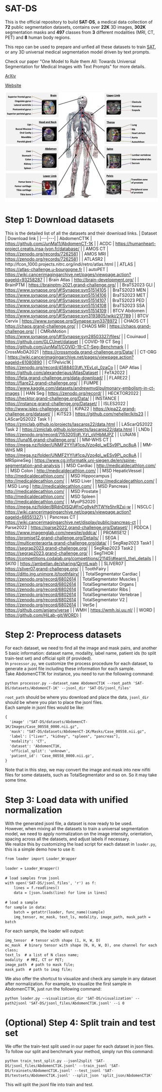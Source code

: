 # SAT-DS

This is the official repository to build **SAT-DS**, a medical data collection of **72** public segmentation datasets, contains over **22K** 3D images, **302K** segmentation masks and **497** classes from **3** different modalities (MRI, CT, PET) and **8** human body regions.

This repo can be used to prepare and unfied all these datasets to train [SAT](https://github.com/zhaoziheng/SAT), or any 3D universal medical segmentation model driven by text prompts.

Check our paper "One Model to Rule them All: Towards Universal Segmentation for Medical Images with Text Prompts" for more details.

[ArXiv](https://arxiv.org/abs/2312.17183)

[Website](https://zhaoziheng.github.io/SAT/)

![Example Figure](figures/wholebody_demonstration.png)

# Step 1: Download datasets
This is the detailed list of all the datasets and their download links.
| Dataset | Download link |
|---|---|
| AbdomenCT1K | https://github.com/JunMa11/AbdomenCT-1K |
| ACDC | https://humanheart-project.creatis.insa-lyon.fr/database/ |
| AMOS CT | https://zenodo.org/records/7262581 |
| AMOS MRI | https://zenodo.org/records/7262581 |
| ATLASR2 | http://fcon\_1000.projects.nitrc.org/indi/retro/atlas.html |
| ATLAS | https://atlas-challenge.u-bourgogne.fr |
| autoPET | https://wiki.cancerimagingarchive.net/pages/viewpage.action?pageId=93258287 |
| Brain Atlas | http://brain-development.org/ |
| BrainPTM | https://brainptm-2021.grand-challenge.org/ |
| BraTS2023 GLI | https://www.synapse.org/\#!Synapse:syn51514105 |
| BraTS2023 MEN | https://www.synapse.org/\#!Synapse:syn51514106 |
| BraTS2023 MET | https://www.synapse.org/\#!Synapse:syn51514107 |
| BraTS2023 PED | https://www.synapse.org/\#!Synapse:syn51514108 |
| BraTS2023 SSA | https://www.synapse.org/\#!Synapse:syn51514109 |
| BTCV Abdomen | https://www.synapse.org/\#!Synapse:syn3193805/wiki/217789 |
| BTCV Cervix | https://www.synapse.org/Synapse:syn3378972 |
| CHAOS CT | https://chaos.grand-challenge.org/ |
| CHAOS MRI | https://chaos.grand-challenge.org/ |
| CMRxMotion | https://www.synapse.org/\#!Synapse:syn28503327/files/ |
| Couinaud | https://github.com/GLCUnet/dataset |
| COVID-19 CT Seg | https://github.com/JunMa11/COVID-19-CT-Seg-Benchmark |
| CrossMoDA2021 | https://crossmoda.grand-challenge.org/Data/ |
| CT-ORG | https://wiki.cancerimagingarchive.net/pages/viewpage.action?pageId=61080890 |
| CTPelvic1K | https://zenodo.org/record/4588403\#\.YEyLq\_0zaCo |
| DAP Atlas | https://github.com/alexanderjaus/AtlasDataset |
| FeTA2022 | https://feta.grand-challenge.org/data-download/ |
| FLARE22 | https://flare22.grand-challenge.org/ |
| FUMPE | https://www.kaggle.com/datasets/andrewmvd/pulmonary-embolism-in-ct-images |
| HAN Seg | https://zenodo.org/record/ |
| HECKTOR2022 | https://hecktor.grand-challenge.org/Data/ |
| INSTANCE | https://instance.grand-challenge.org/Dataset/ |
| ISLES2022 | http://www.isles-challenge.org/ |
| KiPA22 | https://kipa22.grand-challenge.org/dataset/ |
| KiTS23 | https://github.com/neheller/kits23 |
| LAScarQS2022 Task 1 | https://zmiclab.github.io/projects/lascarqs22/data.html |
| LAScarQS2022 Task 2 | https://zmiclab.github.io/projects/lascarqs22/data.html |
| LNDb | https://zenodo.org/record/7153205\#\.Yz\_oVHbMJPZ |
| LUNA16 | https://luna16.grand-challenge.org/ |
| MM-WHS CT | https://mega.nz/folder/UNMF2YYI\#1cqJVzo4p\_wESv9P\_pc8uA |
| MM-WHS MR | https://mega.nz/folder/UNMF2YYI\#1cqJVzo4p\_wESv9P\_pc8uA |
| MRSpineSeg | https://www.cg.informatik.uni-siegen.de/en/spine-segmentation-and-analysis |
| MSD Cardiac | http://medicaldecathlon.com/ |
| MSD Colon | http://medicaldecathlon.com/ |
| MSD HepaticVessel | http://medicaldecathlon.com/ |
| MSD Hippocampus | http://medicaldecathlon.com/ |
| MSD Liver | http://medicaldecathlon.com/ |
| MSD Lung | http://medicaldecathlon.com/ |
| MSD Pancreas | http://medicaldecathlon.com/ |
| MSD Prostate | http://medicaldecathlon.com/ |
| MSD Spleen | http://medicaldecathlon.com/ |
| MyoPS2020 | https://mega.nz/folder/BRdnDISQ\#FnCg9ykPlTWYe5hrRZxi-w |
| NSCLC | https://wiki.cancerimagingarchive.net/pages/viewpage.action?pageId=68551327} \\
| Pancreas CT | https://wiki.cancerimagingarchive.net/display/public/pancreas-ct |
| Parse2022 | https://parse2022.grand-challenge.org/Dataset/ |
| PDDCA | https://www.imagenglab.com/newsite/pddca/ |
| PROMISE12 | https://promise12.grand-challenge.org/Details/ |
| SEGA | https://multicenteraorta.grand-challenge.org/data/ |
| SegRap2023 Task1 | https://segrap2023.grand-challenge.org/ |
| SegRap2023 Task2 | https://segrap2023.grand-challenge.org/ |
| SegTHOR | https://competitions.codalab.org/competitions/21145\#learn\_the\_details |
| SKI10 | https://ambellan.de/sharing/QjrntLwah |
| SLIVER07 | https://sliver07.grand-challenge.org/ |
| ToothFairy | https://ditto.ing.unimore.it/toothfairy/ |
| TotalSegmentator Cardiac | https://zenodo.org/record/6802614 |
| TotalSegmentator Muscles | https://zenodo.org/record/6802614 |
| TotalSegmentator Organs | https://zenodo.org/record/6802614 |
| TotalSegmentator Ribs | https://zenodo.org/record/6802614 |
| TotalSegmentator Vertebrae | https://zenodo.org/record/6802614 |
| TotalSegmentator V2 | https://zenodo.org/record/6802614 |
| VerSe | https://github.com/anjany/verse |
| WMH | https://wmh.isi.uu.nl/ |
| WORD | https://github.com/HiLab-git/WORD} |

# Step 2: Preprocess datasets
For each dataset, we need to find all the image and mask pairs, and another 5 basic information: dataset name, modality, label name, patient ids (to split train-test set) and official split (if provided). \
In `processor.py`, we customize the process procedure for each dataset, to generate a jsonl file including these information for each sample. \
Take AbdomenCT1K for instance, you need to run the following command:
```
python processor.py --dataset_name AbdomenCT1K --root_path 'SAT-DS/datasets/AbdomenCT-1K' --jsonl_dir 'SAT-DS/jsonl_files'
```
`root_path` should be where you download and place the data, `jsonl_dir` should be where you plan to place the jsonl files. \
Each sample in jsonl files would be like:
```
{
  'image' :"SAT-DS/datasets/AbdomenCT-1K/Images/Case_00558_0000.nii.gz",
  'mask': "SAT-DS/datasets/AbdomenCT-1K/Masks/Case_00558.nii.gz",
  'label': ["liver", "kidney", "spleen", "pancreas"],
  'modality': 'CT',
  'dataset': 'AbdomenCT1K,
  'official_split': 'unknown',
  'patient_id': 'Case_00558_0000.nii.gz',
}
```
Note that in this step, we may convert the image and mask into new nifiti files for some datasets, such as TotalSegmentator and so on. So it may take some time.

# Step 3: Load data with unified normalization
With the generated jsonl file, a dataset is now ready to be used. \
However, when mixing all the datasets to train a universal segmentation model, we need to apply normalization on the image intensity, orientation, spacing across all the datasets, and adjust labels if necessary. \
We realize this by customizing the load script for each dataset in `loader.py`, this is a simple demo how to use it:
```
from loader import Loader_Wrapper

loader = Loader_Wrapper()
    
# load samples from jsonl
with open('SAT-DS/jsonl_files', 'r') as f:
    lines = f.readlines()
    data = [json.loads(line) for line in lines]

# load a sample
for sample in data:
    batch = getattr(loader, func_name)(sample)
    img_tensor, mc_mask, text_ls, modality, image_path, mask_path = batch
```
For each sample, the loader will output:
```
img_tensor  # tensor with shape (1, H, W, D)
mc_mask  # binary tensor with shape (N, H, W, D), one channel for each class;
text_ls  # a list of N class name;
modality  # MRI, CT or PET;
image_path  # path to mask file;
mask_path  # path to imag file;
```
We also offer the shortcut to visualize and check any sample in any dataset after normalization. For example, to visualize the first sample in AbdomenCT1K, just run the following command:
```
python loader.py --visualization_dir 'SAT-DS/visualization' --path2jsonl 'SAT-DS/jsonl_files/AbdomenCT1K.jsonl' --i 0
```

# (Optional) Step 4: Split train and test set
We offer the train-test split used in our paper for each dataset in json files. To follow our split and benchmark your method, simply run this command:
```
python train_test_split.py --jsonl2split 'SAT-DS/jsonl_files/AbdomenCT1K.jsonl' --train_jsonl 'SAT-DS/trainsets/AbdomenCT1K.jsonl' --test_jsonl 'SAT-DS/testsets/AbdomenCT1K.jsonl' --split_json 'split_json/AbdomenCT1K'
```
This will split the jsonl file into train and test.
